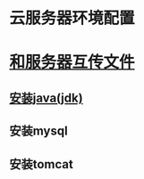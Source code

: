 # 云服务器环境配置
# [和服务器互传文件](readme/transfile.md)

## [安装java(jdk)](readme/INSTALLING_JDK.md)

## 安装mysql
## 安装tomcat
